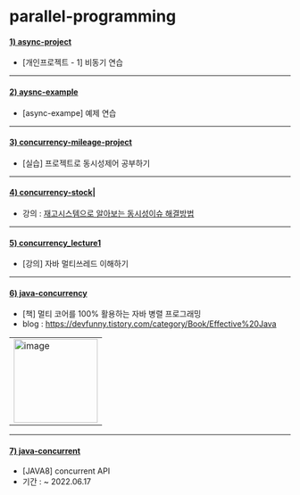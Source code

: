 # parallel-programming

#### [1) async-project](https://github.com/seohaem/parallel-programming/tree/master/async-project)
- [개인프로젝트 - 1] 비동기 연습

---

#### [2) aysnc-example](https://github.com/seohaem/parallel-programming/tree/master/aysnc-example)
- [async-exampe] 예제 연습

---

#### [3) concurrency-mileage-project](https://github.com/seohaem/parallel-programming/tree/master/concurrency-mileage-project)
- [실습] 프로젝트로 동시성제어 공부하기
 
---

#### [4) concurrency-stock|](https://github.com/seohaem/parallel-programming/tree/master/concurrency-stock)
- 강의 : [재고시스템으로 알아보는 동시성이슈 해결방법](https://www.inflearn.com/course/%EB%8F%99%EC%8B%9C%EC%84%B1%EC%9D%B4%EC%8A%88-%EC%9E%AC%EA%B3%A0%EC%8B%9C%EC%8A%A4%ED%85%9C)

---

#### [5) concurrency_lecture1](https://github.com/seohaem/parallel-programming/tree/master/concurrency_lecture1)
- [강의] 자바 멀티쓰레드 이해하기

---

#### [6) java-concurrency](https://github.com/seohaem/parallel-programming/tree/master/java-concurrency)
- [책] 멀티 코어를 100% 활용하는 자바 병렬 프로그래밍
- blog : https://devfunny.tistory.com/category/Book/Effective%20Java
<table><tr><td>
    <img width="150" alt="image" src="https://user-images.githubusercontent.com/87924260/206194797-79942aa2-4c41-43be-a39c-5ee886301327.png">
</td></tr></table>

---

#### [7) java-concurrent](https://github.com/seohaem/parallel-programming/tree/master/java-concurrent)
- [JAVA8] concurrent API   
- 기간 : ~ 2022.06.17 

